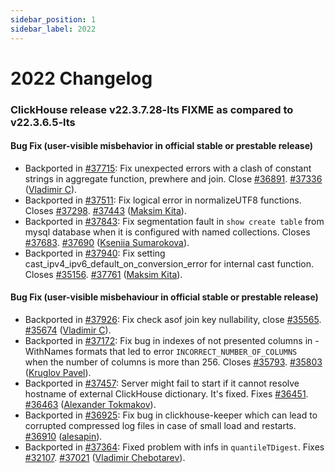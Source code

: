```yaml
---
sidebar_position: 1
sidebar_label: 2022
---
```


# 2022 Changelog
### ClickHouse release v22.3.7.28-lts FIXME as compared to v22.3.6.5-lts

#### Bug Fix (user-visible misbehavior in official stable or prestable release)

* Backported in [#37715](https://github.com/ClickHouse/ClickHouse/issues/37715): Fix unexpected errors with a clash of constant strings in aggregate function, prewhere and join. Close [#36891](https://github.com/ClickHouse/ClickHouse/issues/36891). [#37336](https://github.com/ClickHouse/ClickHouse/pull/37336) ([Vladimir C](https://github.com/vdimir)).
* Backported in [#37511](https://github.com/ClickHouse/ClickHouse/issues/37511): Fix logical error in normalizeUTF8 functions. Closes [#37298](https://github.com/ClickHouse/ClickHouse/issues/37298). [#37443](https://github.com/ClickHouse/ClickHouse/pull/37443) ([Maksim Kita](https://github.com/kitaisreal)).
* Backported in [#37843](https://github.com/ClickHouse/ClickHouse/issues/37843): Fix segmentation fault in `show create table` from mysql database when it is configured with named collections. Closes [#37683](https://github.com/ClickHouse/ClickHouse/issues/37683). [#37690](https://github.com/ClickHouse/ClickHouse/pull/37690) ([Kseniia Sumarokova](https://github.com/kssenii)).
* Backported in [#37940](https://github.com/ClickHouse/ClickHouse/issues/37940): Fix setting cast_ipv4_ipv6_default_on_conversion_error for internal cast function. Closes [#35156](https://github.com/ClickHouse/ClickHouse/issues/35156). [#37761](https://github.com/ClickHouse/ClickHouse/pull/37761) ([Maksim Kita](https://github.com/kitaisreal)).

#### Bug Fix (user-visible misbehaviour in official stable or prestable release)

* Backported in [#37926](https://github.com/ClickHouse/ClickHouse/issues/37926): Fix check asof join key nullability, close [#35565](https://github.com/ClickHouse/ClickHouse/issues/35565). [#35674](https://github.com/ClickHouse/ClickHouse/pull/35674) ([Vladimir C](https://github.com/vdimir)).
* Backported in [#37172](https://github.com/ClickHouse/ClickHouse/issues/37172): Fix bug in indexes of not presented columns in -WithNames formats that led to error `INCORRECT_NUMBER_OF_COLUMNS ` when the number of columns is more than 256. Closes [#35793](https://github.com/ClickHouse/ClickHouse/issues/35793). [#35803](https://github.com/ClickHouse/ClickHouse/pull/35803) ([Kruglov Pavel](https://github.com/Avogar)).
* Backported in [#37457](https://github.com/ClickHouse/ClickHouse/issues/37457): Server might fail to start if it cannot resolve hostname of external ClickHouse dictionary. It's fixed. Fixes [#36451](https://github.com/ClickHouse/ClickHouse/issues/36451). [#36463](https://github.com/ClickHouse/ClickHouse/pull/36463) ([Alexander Tokmakov](https://github.com/tavplubix)).
* Backported in [#36925](https://github.com/ClickHouse/ClickHouse/issues/36925): Fix bug in clickhouse-keeper which can lead to corrupted compressed log files in case of small load and restarts. [#36910](https://github.com/ClickHouse/ClickHouse/pull/36910) ([alesapin](https://github.com/alesapin)).
* Backported in [#37364](https://github.com/ClickHouse/ClickHouse/issues/37364): Fixed problem with infs in `quantileTDigest`. Fixes [#32107](https://github.com/ClickHouse/ClickHouse/issues/32107). [#37021](https://github.com/ClickHouse/ClickHouse/pull/37021) ([Vladimir Chebotarev](https://github.com/excitoon)).

